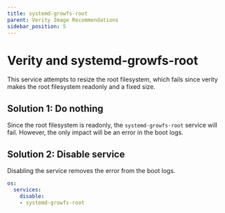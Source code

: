 ```yaml
---
title: systemd-growfs-root
parent: Verity Image Recommendations
sidebar_position: 5
---
```


# Verity and systemd-growfs-root

This service attempts to resize the root filesystem, which fails since verity
makes the root filesystem readonly and a fixed size.

## Solution 1: Do nothing

Since the root filesystem is readonly, the `systemd-growfs-root` service will
fail. However, the only impact will be an error in the boot logs.

## Solution 2: Disable service

Disabling the service removes the error from the boot logs.

```yaml
os:
  services:
    disable:
    - systemd-growfs-root
```
